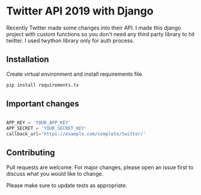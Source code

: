 # Twitter API 2019 with Django

Recently Twitter made some changes into their API. I made this django project with custom functions so you don't need any third party library to hit twitter. I used twython library only for auth process. 
## Installation

Create virtual environment and install requirements file.

```bash
pip install requirements.tx
```

## Important changes

```python

APP_KEY = 'YOUR_APP_KEY'
APP_SECRET = 'YOUR_SECRET_KEY'
callback_url='https://example.com/complete/twitter/'
```

## Contributing
Pull requests are welcome. For major changes, please open an issue first to discuss what you would like to change.

Please make sure to update tests as appropriate.
